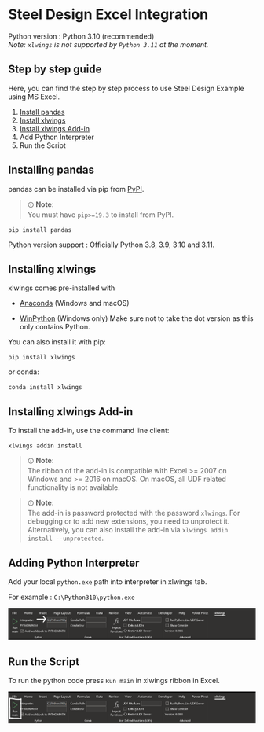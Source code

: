 # Steel Design Excel Integration

Python version : Python 3.10 (recommended)  
*Note: `xlwings` is not supported by `Python 3.11` at the moment.*

## Step by step guide

Here, you can  find the step by step process to use Steel Design Example using MS Excel.

1. [Install pandas](https://pandas.pydata.org/pandas-docs/stable/getting_started/install.html)
2. [Install xlwings](https://docs.xlwings.org/en/stable/installation.html#id2)
3. [Install xlwings Add-in](https://docs.xlwings.org/en/stable/installation.html#add-in)
4. Add Python Interpreter
5. Run the Script

## Installing pandas

pandas can be installed via pip from [PyPI](https://pypi.org/project/pandas/).

> ``🛈`` **Note**:      
You must have `pip>=19.3` to install from PyPI.

```
pip install pandas
```

Python version support : Officially Python 3.8, 3.9, 3.10 and 3.11.

## Installing xlwings

xlwings comes pre-installed with

* [Anaconda](https://www.anaconda.com/products/distribution) (Windows and macOS)

* [WinPython](https://winpython.github.io/) (Windows only) Make sure not to take the dot version as this only contains Python.

You can also install it with pip:

```
pip install xlwings
```

or conda:
```
conda install xlwings
```

## Installing xlwings Add-in

To install the add-in, use the command line client:
```
xlwings addin install
```

> ``🛈`` **Note**:      
The ribbon of the add-in is compatible with Excel >= 2007 on Windows and >= 2016 on macOS. On macOS, all UDF related functionality is not available.



> ``🛈`` **Note**:      
The add-in is password protected with the password `xlwings`. For debugging or to add new extensions, you need to unprotect it. Alternatively, you can also install the add-in via `xlwings addin install --unprotected`.

## Adding Python Interpreter

Add your local ``python.exe`` path into interpreter in xlwings tab.

For example : ``C:\Python310\python.exe``

![xlwingsInterpreter](img/xlwingsInterpreter.png)

## Run the Script

To run the python code press ``Run main`` in xlwings ribbon in Excel.

![xlwingsButton](img/xlwingsRun.png)
